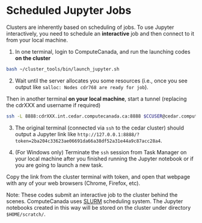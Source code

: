 # Scheduled Jupyter Jobs
Clusters are inherently based on scheduling of jobs. To use Jupyter interactively, you need to schedule an **interactive** job and then connect to it from your local machine.

1. In one terminal, login to ComputeCanada, and run the launching codes **on the cluster**
```bash
bash ~/cluster_tools/bin/launch_jupyter.sh
```

2. Wait until the server allocates you some resources (i.e., once you see output like `salloc: Nodes cdr768 are ready for job`). 

  Then in another terminal **on your local machine**, start a tunnel (replacing the cdrXXX and username if required)
```bash
ssh -L 8888:cdrXXX.int.cedar.computecanada.ca:8888 $CCUSER@cedar.computecanada.ca -N -f
```

3. The original terminal (connected via `ssh` to the cedar cluster) should output a Jupyter link like `http://127.0.0.1:8888/?token=2ba204c33623ae06691da66a38df52a31e44a9c87acc28a4`. 

4. (For Windows only) Terminate the `ssh` session from Task Manager on your local machine after you finished running the Jupyter notebook or if you are going to launch a new task.

Copy the link from the cluster terminal with token, and open that webpage with any of your web browsers (Chrome, Firefox, etc).

Note: These codes submit an interactive job to the cluster behind the scenes. ComputeCanada uses [SLURM](https://docs.computecanada.ca/wiki/Running_jobs) scheduling system. The Jupyter notebooks created in this way will be stored on the cluster under directory `$HOME/scratch/`.

